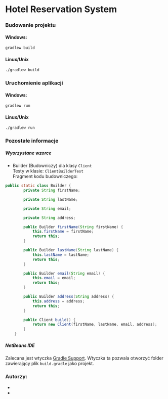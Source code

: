 # Hotel Reservation System

### Budowanie projektu

#### Windows:

```bash
gradlew build
```

#### Linux/Unix
```bash
./gradlew build
```

### Uruchomienie aplikacji

#### Windows:

```bash
gradlew run
```

#### Linux/Unix
```bash
./gradlew run
```

### Pozostałe informacje
##### Wyorzystane wzorce
* Builder (Budowniczy) dla klasy `Client`  
Testy w klasie: `ClientBuilderTest`  
Fragment kodu budowniczego:
```java
public static class Builder {
        private String firstName;

        private String lastName;

        private String email;

        private String address;

        public Builder firstName(String firstName) {
            this.firstName = firstName;
            return this;
        }

        public Builder lastName(String lastName) {
            this.lastName = lastName;
            return this;
        }

        public Builder email(String email) {
            this.email = email;
            return this;
        }

        public Builder address(String address) {
            this.address = address;
            return this;
        }

        public Client build() {
            return new Client(firstName, lastName, email, address);
        }
    }
```

##### NetBeans IDE
Zalecana jest wtyczka [Gradle Support](http://plugins.netbeans.org/plugin/44510/gradle-support).
Wtyczka ta pozwala otworzyć folder zawierający plik `build.gradle` jako projekt.

### Autorzy:
* 
* 
